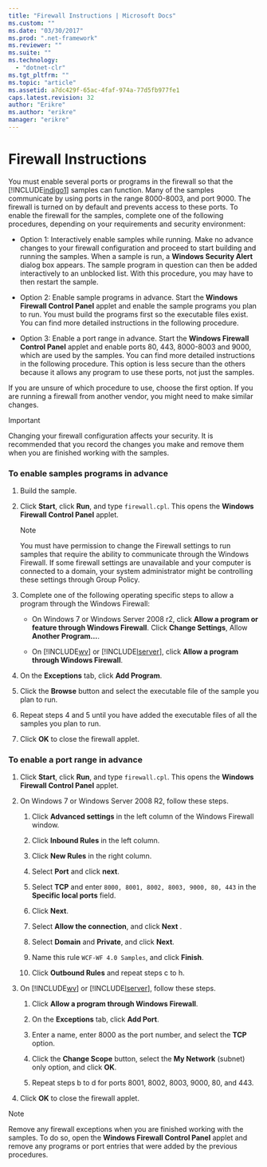 ```yaml
---
title: "Firewall Instructions | Microsoft Docs"
ms.custom: ""
ms.date: "03/30/2017"
ms.prod: ".net-framework"
ms.reviewer: ""
ms.suite: ""
ms.technology: 
  - "dotnet-clr"
ms.tgt_pltfrm: ""
ms.topic: "article"
ms.assetid: a7dc429f-65ac-4faf-974a-77d5fb977fe1
caps.latest.revision: 32
author: "Erikre"
ms.author: "erikre"
manager: "erikre"
---
```

# Firewall Instructions
You must enable several ports or programs in the firewall so that the [!INCLUDE[indigo1](../../../../includes/indigo1-md.md)] samples can function. Many of the samples communicate by using ports in the range 8000-8003, and port 9000. The firewall is turned on by default and prevents access to these ports. To enable the firewall for the samples, complete one of the following procedures, depending on your requirements and security environment:  
  
-   Option 1: Interactively enable samples while running. Make no advance changes to your firewall configuration and proceed to start building and running the samples. When a sample is run, a **Windows Security Alert** dialog box appears. The sample program in question can then be added interactively to an unblocked list. With this procedure, you may have to then restart the sample.  
  
-   Option 2: Enable sample programs in advance. Start the **Windows Firewall Control Panel** applet and enable the sample programs you plan to run. You must build the programs first so the executable files exist. You can find more detailed instructions in the following procedure.  
  
-   Option 3: Enable a port range in advance. Start the **Windows Firewall** **Control Panel** applet and enable ports 80, 443, 8000-8003 and 9000, which are used by the samples. You can find more detailed instructions in the following procedure. This option is less secure than the others because it allows any program to use these ports, not just the samples.  
  
 If you are unsure of which procedure to use, choose the first option. If you are running a firewall from another vendor, you might need to make similar changes.  
  
> [!IMPORTANT]
>  Changing your firewall configuration affects your security. It is recommended that you record the changes you make and remove them when you are finished working with the samples.  
  
### To enable samples programs in advance  
  
1.  Build the sample.  
  
2.  Click **Start**, click **Run**, and type `firewall.cpl`. This opens the **Windows Firewall Control Panel** applet.  
  
    > [!NOTE]
    >  You must have permission to change the Firewall settings to run samples that require the ability to communicate through the Windows Firewall. If some firewall settings are unavailable and your computer is connected to a domain, your system administrator might be controlling these settings through Group Policy.  
  
3.  Complete one of the following operating specific steps to allow a program through the Windows Firewall:  
  
    -   On Windows 7 or Windows Server 2008 r2, click **Allow a program or feature through Windows Firewall**. Click **Change Settings**, Allow **Another Program…**.  
  
    -   On [!INCLUDE[wv](../../../../includes/wv-md.md)] or [!INCLUDE[lserver](../../../../includes/lserver-md.md)], click **Allow a program through Windows Firewall**.  
  
4.  On the **Exceptions** tab, click **Add Program**.  
  
5.  Click the **Browse** button and select the executable file of the sample you plan to run.  
  
6.  Repeat steps 4 and 5 until you have added the executable files of all the samples you plan to run.  
  
7.  Click **OK** to close the firewall applet.  
  
### To enable a port range in advance  
  
1.  Click **Start**, click **Run**, and type `firewall.cpl`. This opens the **Windows Firewall Control Panel** applet.  
  
2.  On Windows 7 or Windows Server 2008 R2, follow these steps.  
  
    1.  Click **Advanced settings** in the left column of the Windows Firewall window.  
  
    2.  Click **Inbound Rules** in the left column.  
  
    3.  Click **New Rules** in the right column.  
  
    4.  Select **Port** and click **next**.  
  
    5.  Select **TCP** and enter `8000, 8001, 8002, 8003, 9000, 80, 443` in the **Specific local ports** field.  
  
    6.  Click **Next**.  
  
    7.  Select **Allow the connection**, and click **Next** .  
  
    8.  Select **Domain** and **Private**, and click **Next**.  
  
    9. Name this rule `WCF-WF 4.0 Samples`, and click **Finish**.  
  
    10. Click **Outbound Rules** and repeat steps c to h.  
  
3.  On [!INCLUDE[wv](../../../../includes/wv-md.md)] or [!INCLUDE[lserver](../../../../includes/lserver-md.md)], follow these steps.  
  
    1.  Click **Allow a program through Windows Firewall**.  
  
    2.  On the **Exceptions** tab, click **Add Port**.  
  
    3.  Enter a name, enter 8000 as the port number, and select the **TCP** option.  
  
    4.  Click the **Change Scope** button, select the **My Network** (subnet) only option, and click **OK**.  
  
    5.  Repeat steps b to d for ports 8001, 8002, 8003, 9000, 80, and 443.  
  
4.  Click **OK** to close the firewall applet.  
  
> [!NOTE]
>  Remove any firewall exceptions when you are finished working with the samples. To do so, open the **Windows Firewall Control Panel** applet and remove any programs or port entries that were added by the previous procedures.